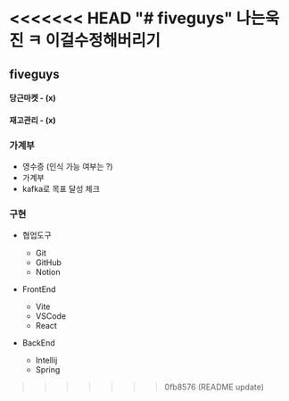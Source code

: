 <<<<<<< HEAD
"# fiveguys" 
나는욱진 ㅋ 이걸수정해버리기
=======
## fiveguys

#### 당근마켓 - (x)
#### 재고관리 - (x)

### 가계부
* 영수증 (인식 가능 여부는 ?)
* 가계부
* kafka로 목표 달성 체크

### 구현
* 협업도구
    - Git
    - GitHub
    - Notion

* FrontEnd
    - Vite
    - VSCode
    - React

* BackEnd
    - Intellij
    - Spring
>>>>>>> 0fb8576 (README update)
